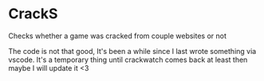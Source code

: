 # CrackS
Checks whether a game was cracked from couple websites or not

The code is not that good, It's been a while since I last wrote something via vscode. It's a temporary thing until crackwatch comes back at least then maybe I will update it <3
